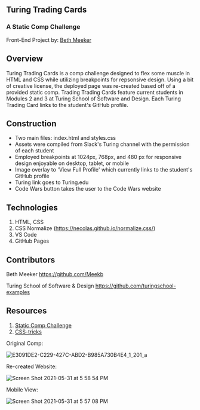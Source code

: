 ## Turing Trading Cards

### A Static Comp Challenge


Front-End Project by: [Beth Meeker](https://github.com/Meekb)

## Overview
  Turing Trading Cards is a comp challenge designed to flex some muscle in HTML and CSS while utilizing breakpoints for repsonsive design.
  Using a bit of creative license, the deployed page was re-created based off of a provided static comp. Trading Trading Cards feature current 
  students in Modules 2 and 3 at Turing School of Software and Design. Each Turing Trading Card links to the student's GitHub profile.

## Construction
  
  * Two main files: index.html and styles.css
  * Assets were compiled from Slack's Turing channel with the permission of each student
  * Employed breakpoints at 1024px, 768px, and 480 px for responsive design enjoyable on desktop, tablet, or mobile
  * Image overlay to 'View Full Profile' which currently links to the student's GitHub profile
  * Turing link goes to Turing.edu
  * Code Wars button takes the user to the Code Wars website

## Technologies
  1. HTML, CSS
  2. CSS Normalize (https://necolas.github.io/normalize.css/)
  3. VS Code 
  4. GitHub Pages

## Contributors

  Beth Meeker https://github.com/Meekb
  
  Turing School of Software & Design https://github.com/turingschool-examples

## Resources
  1. [Static Comp Challenge](https://frontend.turing.edu/projects/module-1/m1-static-comp)
  2. [CSS-tricks](https://css-tricks.com/)
 
 Original Comp:
 
 ![E3091DE2-C229-427C-ABD2-B985A730B4E4_1_201_a](https://user-images.githubusercontent.com/76264735/120249794-4286ff80-c239-11eb-8efa-36a0cddde732.jpeg)
 
 Re-created Website:
 
 ![Screen Shot 2021-05-31 at 5 58 54 PM](https://user-images.githubusercontent.com/76264735/120249995-e4a6e780-c239-11eb-9ad6-946e4c48b913.png)
 
 Mobile View:
 
 ![Screen Shot 2021-05-31 at 5 57 08 PM](https://user-images.githubusercontent.com/76264735/120249928-ae696800-c239-11eb-8958-e19ebd88eb6f.png)



